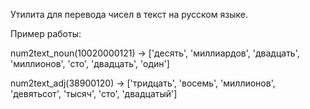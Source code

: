 Утилита для перевода чисел в текст на русском языке.

Пример работы:

num2text_noun(10020000121) -> ['десять', 'миллиардов', 'двадцать', 'миллионов', 'сто', 'двадцать', 'один']

num2text_adj(38900120) -> ['тридцать', 'восемь', 'миллионов', 'девятьсот', 'тысяч', 'сто', 'двадцатый']
